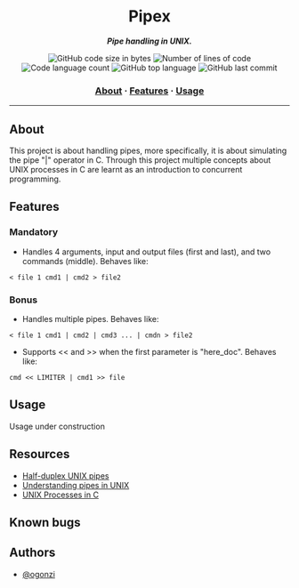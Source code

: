 <h1 align="center">
	Pipex
</h1>

<p align="center">
	<b><i>Pipe handling in UNIX.</i></b><br>
</p>
<p align="center">
	<img alt="GitHub code size in bytes" src="https://img.shields.io/github/languages/code-size/ogonzi/pipex?color=lightblue" />
	<img alt="Number of lines of code" src="https://img.shields.io/tokei/lines/github/ogonzi/pipex?color=critical" />
	<img alt="Code language count" src="https://img.shields.io/github/languages/count/ogonzi/pipex?color=yellow" />
	<img alt="GitHub top language" src="https://img.shields.io/github/languages/top/ogonzi/pipex?color=blue" />
	<img alt="GitHub last commit" src="https://img.shields.io/github/last-commit/ogonzi/pipex?color=green" />
</p>

<h3 align="center">
	<a href="#about">About</a>
	<span> · </span>
	<a href="#features">Features</a>
	<span> · </span>
	<a href="#usage">Usage</a>
</h3>

---

## About

This project is about handling pipes, more specifically, it is about simulating the pipe "|" operator in C. Through this project multiple concepts about UNIX processes in C are learnt as an introduction to concurrent programming.

## Features

### Mandatory

- Handles 4 arguments, input and output files (first and last), and two commands (middle). Behaves like:
```shell
< file 1 cmd1 | cmd2 > file2 
```

### Bonus

- Handles multiple pipes. Behaves like:
```shell
< file 1 cmd1 | cmd2 | cmd3 ... | cmdn > file2 
```
- Supports << and >> when the first parameter is "here\_doc". Behaves like:
```shell
cmd << LIMITER | cmd1 >> file 
```

## Usage

Usage under construction

## Resources

- [Half-duplex UNIX pipes](https://tldp.org/LDP/lpg/node9.html#SECTION00720000000000000000)
- [Understanding pipes in UNIX](https://medium.com/swlh/understanding-pipes-in-unix-with-a-sample-implementation-9fe110d36412)
- [UNIX Processes in C](https://www.youtube.com/playlist?list=PLfqABt5AS4FkW5mOn2Tn9ZZLLDwA3kZUY)

## Known bugs


## Authors

- [@ogonzi](https://www.github.com/ogonzi)

